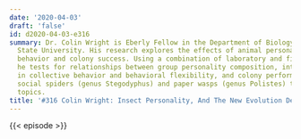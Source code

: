 ```yaml
---
date: '2020-04-03'
draft: 'false'
id: d2020-04-03-e316
summary: Dr. Colin Wright is Eberly Fellow in the Department of Biology at Pennsylvania
  State University. His research explores the effects of animal personality on collective
  behavior and colony success. Using a combination of laboratory and field experiments,
  he tests for relationships between group personality composition, inter-colony differences
  in collective behavior and behavioral flexibility, and colony performance. He uses
  social spiders (genus Stegodyphus) and paper wasps (genus Polistes) to probe these
  topics.
title: '#316 Colin Wright: Insect Personality, And The New Evolution Deniers'
---
```

{{< episode >}}
